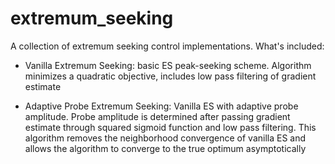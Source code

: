 # extremum_seeking
A collection of extremum seeking control implementations.  What's included:

 - Vanilla Extremum Seeking: basic ES peak-seeking scheme.  Algorithm minimizes a quadratic objective, includes low pass filtering of gradient estimate
 
  - Adaptive Probe Extremum Seeking: Vanilla ES with adaptive probe amplitude.  Probe amplitude is determined after passing gradient estimate through squared sigmoid function and low pass filtering.  This algorithm removes the neighborhood convergence of vanilla ES and allows the algorithm to converge to the true optimum asymptotically
